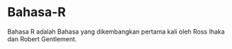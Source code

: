 # Bahasa-R

Bahasa R adalah Bahasa yang dikembangkan pertama kali oleh Ross Ihaka dan Robert Gentlement. 
